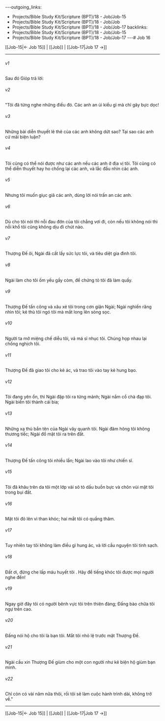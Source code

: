 ---outgoing_links:
  - Projects/Bible Study Kit/Scripture (BPT)/18 - Job/Job-15
  - Projects/Bible Study Kit/Scripture (BPT)/18 - Job/Job
  - Projects/Bible Study Kit/Scripture (BPT)/18 - Job/Job-17
backlinks:
  - Projects/Bible Study Kit/Scripture (BPT)/18 - Job/Job-15
  - Projects/Bible Study Kit/Scripture (BPT)/18 - Job/Job-17
---# Job 16

[[Job-15|← Job 15]] | [[Job]] | [[Job-17|Job 17 →]]
***



###### v1 
Sau đó Gióp trả lời: 

###### v2 
"Tôi đã từng nghe những điều đó. Các anh an ủi kiểu gì mà chỉ gây bực dọc! 

###### v3 
Những bài diễn thuyết lê thê của các anh không dứt sao? Tại sao các anh cứ mãi biện luận? 

###### v4 
Tôi cũng có thể nói được như các anh nếu các anh ở địa vị tôi. Tôi cũng có thể diễn thuyết hay ho chống lại các anh, và lắc đầu nhìn các anh. 

###### v5 
Nhưng tôi muốn giục giã các anh, dùng lời nói trấn an các anh. 

###### v6 
Dù cho tôi nói thì nỗi đau đớn của tôi chẳng vơi đi, còn nếu tôi không nói thì nỗi khổ tôi cũng không dịu đi chút nào. 

###### v7 
Thượng Đế ôi, Ngài đã cất lấy sức lực tôi, và tiêu diệt gia đình tôi. 

###### v8 
Ngài làm cho tôi ốm yếu gầy còm, để chứng tỏ tôi đã làm quấy. 

###### v9 
Thượng Đế tấn công và xâu xé tôi trong cơn giận Ngài; Ngài nghiến răng nhìn tôi; kẻ thù tôi ngó tôi mà mắt long lên sòng sọc. 

###### v10 
Người ta mở miệng chế diễu tôi, vả má sỉ nhục tôi. Chúng họp nhau lại chống nghịch tôi. 

###### v11 
Thượng Đế đã giao tôi cho kẻ ác, và trao tôi vào tay kẻ hung bạo. 

###### v12 
Tôi đang yên ổn, thì Ngài đập tôi ra từng mảnh; Ngài nắm cổ chà đạp tôi. Ngài biến tôi thành cái bia; 

###### v13 
Những xạ thủ bắn tên của Ngài vây quanh tôi. Ngài đâm hông tôi không thương tiếc; Ngài đổ mật tôi ra trên đất. 

###### v14 
Thượng Đế tấn công tôi nhiều lần; Ngài lao vào tôi như chiến sĩ. 

###### v15 
Tôi đã khâu trên da tôi một lớp vải sô tỏ dấu buồn bực và chôn vùi mặt tôi trong bụi đất. 

###### v16 
Mặt tôi đỏ lên vì than khóc; hai mắt tôi có quầng thâm. 

###### v17 
Tuy nhiên tay tôi không làm điều gì hung ác, và lời cầu nguyện tôi tinh sạch. 

###### v18 
Đất ơi, đừng che lấp máu huyết tôi . Hãy để tiếng khóc tôi được mọi người nghe đến! 

###### v19 
Ngay giờ đây tôi có người bênh vực tôi trên thiên đàng; Đấng bào chữa tôi ngự trên cao. 

###### v20 
Đấng nói hộ cho tôi là bạn tôi. Mắt tôi nhỏ lệ trước mặt Thượng Đế. 

###### v21 
Ngài cầu xin Thượng Đế giùm cho một con người như kẻ biện hộ giùm bạn mình. 

###### v22 
Chỉ còn có vài năm nữa thôi, rồi tôi sẽ làm cuộc hành trình dài, không trở về."

***
[[Job-15|← Job 15]] | [[Job]] | [[Job-17|Job 17 →]]
